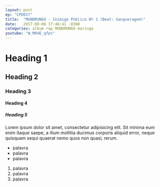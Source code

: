 ```yaml
---
layout: post
ep: "CPD017"
title:  "MUNDRUNGO - Inimigo Público Nº 1 (Beat: Gangueragem)"
date:   2017-08-08 17:46:41 -0300
categories: album rap MUNDRUNGO maringa
youtube: "W_M84E_qfps"
---
```


# Heading 1

## Heading 2

### Heading 3

#### Heading 4

##### Heading 5

Lorem ipsum dolor sit amet, consectetur adipisicing elit. Sit minima eum enim itaque saepe, a illum mollitia ducimus corporis aliquid error, neque quisquam sequi quaerat nemo quos non quasi, rerum.

- palavra
- palavra
- palavra

1. palavra
1. palavra
1. palavra
